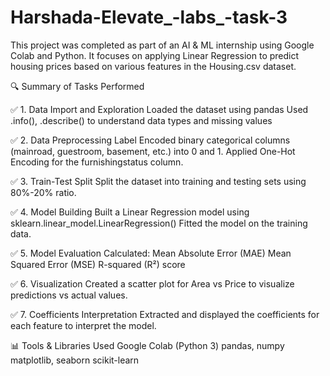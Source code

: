 # Harshada-Elevate_-labs_-task-3
This project was completed as part of an AI & ML internship using Google Colab and Python. It focuses on applying Linear Regression to predict housing prices based on various features in the Housing.csv dataset.

🔍 Summary of Tasks Performed

✅ 1. Data Import and Exploration
Loaded the dataset using pandas
Used .info(), .describe() to understand data types and missing values

✅ 2. Data Preprocessing
Label Encoded binary categorical columns (mainroad, guestroom, basement, etc.) into 0 and 1.
Applied One-Hot Encoding for the furnishingstatus column.

✅ 3. Train-Test Split
Split the dataset into training and testing sets using 80%-20% ratio.

✅ 4. Model Building
Built a Linear Regression model using sklearn.linear_model.LinearRegression()
Fitted the model on the training data.

✅ 5. Model Evaluation
Calculated:
Mean Absolute Error (MAE)
Mean Squared Error (MSE)
R-squared (R²) score

✅ 6. Visualization
Created a scatter plot for Area vs Price to visualize predictions vs actual values.

✅ 7. Coefficients Interpretation
Extracted and displayed the coefficients for each feature to interpret the model.

📊 Tools & Libraries Used
Google Colab (Python 3)
pandas, numpy
matplotlib, seaborn
scikit-learn



